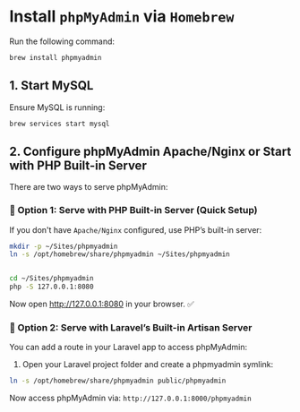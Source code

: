 # Install `phpMyAdmin` via `Homebrew`

Run the following command:

```bash
brew install phpmyadmin
```

## 1. Start MySQL

Ensure MySQL is running:

```bash
brew services start mysql
```

## 2. Configure phpMyAdmin Apache/Nginx or Start with PHP Built-in Server

There are two ways to serve phpMyAdmin:

### 🔹 Option 1: Serve with PHP Built-in Server (Quick Setup)

If you don't have `Apache/Nginx` configured, use PHP’s built-in server:

```bash
mkdir -p ~/Sites/phpmyadmin
ln -s /opt/homebrew/share/phpmyadmin ~/Sites/phpmyadmin


cd ~/Sites/phpmyadmin
php -S 127.0.0.1:8080
```

Now open http://127.0.0.1:8080 in your browser. ✅

### 🔹 Option 2: Serve with Laravel’s Built-in Artisan Server

You can add a route in your Laravel app to access phpMyAdmin:

1. Open your Laravel project folder and create a phpmyadmin symlink:

```bash
ln -s /opt/homebrew/share/phpmyadmin public/phpmyadmin
```

Now access phpMyAdmin via:
`http://127.0.0.1:8000/phpmyadmin`
